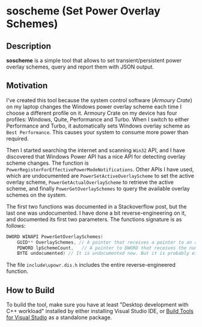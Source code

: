 # soscheme (Set Power Overlay Schemes)

## Description

**soscheme** is a simple tool that allows to set transient/persistent power overlay schemes, query and report them with JSON output.

## Motivation

I've created this tool because the system control software (*Armoury Crate*) on my laptop changes the Windows power overlay scheme each time I choose a different profile on it. Armoury Crate on my device has four profiles: Windows, Quite, Performance and Turbo. When I switch to either Performance and Turbo, it automatically sets Windows overlay scheme as `Best Performance`. This causes your system to consume more power than required.

Then I started searching the internet and scanning `Win32` API, and I have discovered that Windows Power API has a nice API for detecting overlay scheme changes. The function is `PowerRegisterForEffectivePowerModeNotifications`. Other APIs I have used, which are undocumented are `PowerSetActiveOverlayScheme` to set the active overlay scheme, `PowerGetActualOverlayScheme` to retrieve the active scheme, and finally `PowerGetOverlaySchemes` to query the available overlay schemes on the system.

The first two functions was documented in a Stackoverflow post, but the last one was undocumented. I have done a bit reverse-engineering on it, and documented its first two parameters. The functions signature is as follows:

```c
DWORD WINAPI PowerGetOverlaySchemes(
    GUID** OverlaySchemes, // A pointer that receives a pointer to an array of GUIDs.
    PDWORD lpSchemeCount,   // A pointer to DWORD that receives the number of schemes.
    BYTE undocumented) // It is undocumented now. But it is probably either reserved or unused parameter.
```

The file `include\upowr.dis.h` includes the entire reverse-engineered function.

## How to Build

To build the tool, make sure you have at least "Desktop development with C++ workload" installed by either installing Visual Studio IDE, or [Build Tools for Visual Studio](buildtools) as a standalone package. 

[buildtools]: (https://visualstudio.microsoft.com/downloads/#build-tools-for-visual-studio-2022)